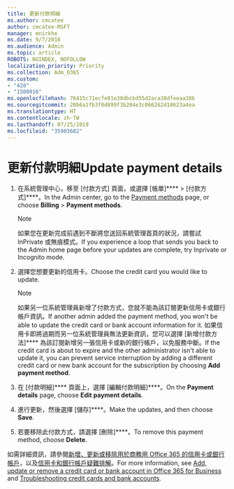 ```yaml
---
title: 更新付款明細
ms.author: cmcatee
author: cmcatee-MSFT
manager: mnirkhe
ms.date: 9/7/2018
ms.audience: Admin
ms.topic: article
ROBOTS: NOINDEX, NOFOLLOW
localization_priority: Priority
ms.collection: Adm_O365
ms.custom:
- "428"
- "1500016"
ms.openlocfilehash: 76415c71ecfe81e38dbcbd55d2aca38dfeeaa38b
ms.sourcegitcommit: 20b6a1fb3f0d899f3b204e3c066262d10623a4ea
ms.translationtype: HT
ms.contentlocale: zh-TW
ms.lasthandoff: 07/25/2019
ms.locfileid: "35903682"
---
```

# <a name="update-payment-details"></a><span data-ttu-id="a4d37-102">更新付款明細</span><span class="sxs-lookup"><span data-stu-id="a4d37-102">Update payment details</span></span>

1. <span data-ttu-id="a4d37-103">在系統管理中心，移至 [付款方式][](https://go.microsoft.com/fwlink/p/?linkid=2018806) 頁面，或選擇 [帳單]\*\*\*\* \> [付款方式]\*\*\*\*。</span><span class="sxs-lookup"><span data-stu-id="a4d37-103">In the Admin center, go to the [Payment methods](https://go.microsoft.com/fwlink/p/?linkid=2018806) page, or choose **Billing** \> **Payment methods**.</span></span>

    > [!NOTE]
    > <span data-ttu-id="a4d37-104">如果您在更新完成前遇到不斷將您送回系統管理首頁的狀況，請嘗試 InPrivate 或無痕模式。</span><span class="sxs-lookup"><span data-stu-id="a4d37-104">If you experience a loop that sends you back to the Admin home page before your updates are complete, try Inprivate or Incognito mode.</span></span>
  
2. <span data-ttu-id="a4d37-105">選擇您想要更新的信用卡。</span><span class="sxs-lookup"><span data-stu-id="a4d37-105">Choose the credit card you would like to update.</span></span>

    > [!NOTE]
    > <span data-ttu-id="a4d37-106">如果另一位系統管理員新增了付款方式，您就不能為該訂閱更新信用卡或銀行帳戶資訊。</span><span class="sxs-lookup"><span data-stu-id="a4d37-106">If another admin added the payment method, you won't be able to update the credit card or bank account information for it.</span></span> <span data-ttu-id="a4d37-107">如果信用卡即將過期而另一位系統管理員無法更新資訊，您可以選擇 [新增付款方法]\*\*\*\* 為該訂閱新增另一張信用卡或新的銀行帳戶，以免服務中斷。</span><span class="sxs-lookup"><span data-stu-id="a4d37-107">If the credit card is about to expire and the other administrator isn't able to update it, you can prevent service interruption by adding a different credit card or new bank account for the subscription by choosing **Add payment method**.</span></span>
  
3. <span data-ttu-id="a4d37-108">在 [付款明細]\*\*\*\* 頁面上，選擇 [編輯付款明細]\*\*\*\*。</span><span class="sxs-lookup"><span data-stu-id="a4d37-108">On the **Payment details** page, choose **Edit payment details**.</span></span>

4. <span data-ttu-id="a4d37-109">進行更新，然後選擇 [儲存]\*\*\*\*。</span><span class="sxs-lookup"><span data-stu-id="a4d37-109">Make the updates, and then choose **Save**.</span></span>

5. <span data-ttu-id="a4d37-110">若要移除此付款方式，請選擇 [刪除]\*\*\*\*。</span><span class="sxs-lookup"><span data-stu-id="a4d37-110">To remove this payment method, choose **Delete**.</span></span>

<span data-ttu-id="a4d37-111">如需詳細資訊，請參閱[新增、更新或移除用於商務用 Office 365 的信用卡或銀行帳戶](https://support.office.com/article/30ba9c83-50d8-4020-90ed-830a5b8c8724)，以及[信用卡和銀行帳戶疑難排解](https://support.office.com/article/30ba9c83-50d8-4020-90ed-830a5b8c8724)。</span><span class="sxs-lookup"><span data-stu-id="a4d37-111">For more information, see [Add, update or remove a credit card or bank account in Office 365 for Business](https://support.office.com/article/30ba9c83-50d8-4020-90ed-830a5b8c8724) and [Troubleshooting credit cards and bank accounts](https://support.office.com/article/30ba9c83-50d8-4020-90ed-830a5b8c8724).</span></span>
